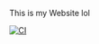 This is my Website lol

[![CI](https://github.com/Fl0exe/website/actions/workflows/ci.yml/badge.svg)](https://github.com/Fl0exe/website/actions/workflows/ci.yml)
